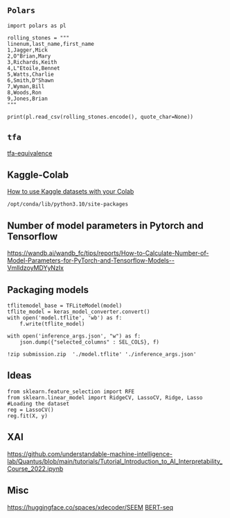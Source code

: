 ## ```Polars```
```
import polars as pl

rolling_stones = """
linenum,last_name,first_name
1,Jagger,Mick
2,O"Brian,Mary
3,Richards,Keith
4,L"Etoile,Bennet
5,Watts,Charlie
6,Smith,D"Shawn
7,Wyman,Bill
8,Woods,Ron
9,Jones,Brian
"""

print(pl.read_csv(rolling_stones.encode(), quote_char=None))
```

## ```tfa```

[tfa-equivalence](https://docs.google.com/spreadsheets/d/1YMPudb7Otqx_TQu_oTHMm5IRZolyPcah8-qkMs_wI-I/)

## Kaggle-Colab
[How to use Kaggle datasets with your Colab](Kaggle2Colab.ipynb)

```
/opt/conda/lib/python3.10/site-packages 
```

## Number of model parameters in Pytorch and Tensorflow
https://wandb.ai/wandb_fc/tips/reports/How-to-Calculate-Number-of-Model-Parameters-for-PyTorch-and-Tensorflow-Models--VmlldzoyMDYyNzIx



## Packaging models

```
tflitemodel_base = TFLiteModel(model)
tflite_model = keras_model_converter.convert()
with open('model.tflite', 'wb') as f:
    f.write(tflite_model)
    
with open('inference_args.json', "w") as f:
    json.dump({"selected_columns" : SEL_COLS}, f)
    
!zip submission.zip  './model.tflite' './inference_args.json'
```

## Ideas

```
from sklearn.feature_selection import RFE
from sklearn.linear_model import RidgeCV, LassoCV, Ridge, Lasso #Loading the dataset
reg = LassoCV()
reg.fit(X, y)
```
## XAI

https://github.com/understandable-machine-intelligence-lab/Quantus/blob/main/tutorials/Tutorial_Introduction_to_AI_Interpretability_Course_2022.ipynb

## Misc

https://huggingface.co/spaces/xdecoder/SEEM
[BERT-seq](https://www.ncbi.nlm.nih.gov/pmc/articles/PMC9028677/)



